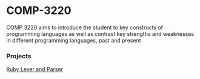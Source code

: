 # COMP-3220

COMP 3220 aims to introduce the student to key constructs of programming languages as well as contrast key strengths and weaknesses in different programming languages, past and present

### Projects

[Ruby Lexer and Parser]()